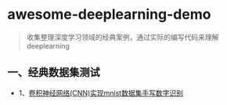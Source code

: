 # awesome-deeplearning-demo
> 收集整理深度学习领域的经典案例，通过实际的编写代码来理解deeplearning
## 一、经典数据集测试
 * 1、[卷积神经网络(CNN)实现mnist数据集手写数字识别](https://github.com/li-donglei/awesome-deeplearning-demo/ClassicalDatasets/mnist.py)

